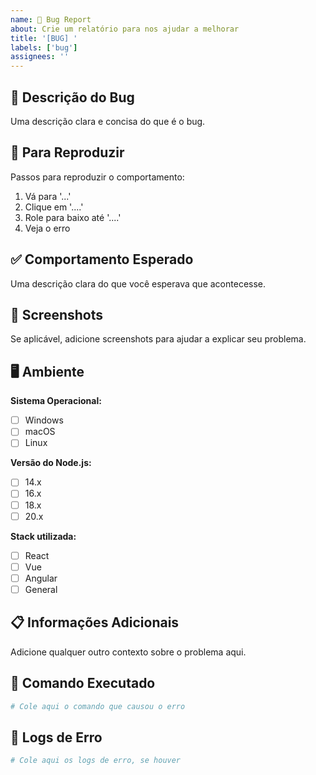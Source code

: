```yaml
---
name: 🐛 Bug Report
about: Crie um relatório para nos ajudar a melhorar
title: '[BUG] '
labels: ['bug']
assignees: ''
---
```


## 🐛 Descrição do Bug

Uma descrição clara e concisa do que é o bug.

## 🔄 Para Reproduzir

Passos para reproduzir o comportamento:

1. Vá para '...'
2. Clique em '....'
3. Role para baixo até '....'
4. Veja o erro

## ✅ Comportamento Esperado

Uma descrição clara do que você esperava que acontecesse.

## 📸 Screenshots

Se aplicável, adicione screenshots para ajudar a explicar seu problema.

## 🖥️ Ambiente

**Sistema Operacional:**
- [ ] Windows
- [ ] macOS
- [ ] Linux

**Versão do Node.js:**
- [ ] 14.x
- [ ] 16.x
- [ ] 18.x
- [ ] 20.x

**Stack utilizada:**
- [ ] React
- [ ] Vue
- [ ] Angular
- [ ] General

## 📋 Informações Adicionais

Adicione qualquer outro contexto sobre o problema aqui.

## 🔧 Comando Executado

```bash
# Cole aqui o comando que causou o erro
```

## 📝 Logs de Erro

```bash
# Cole aqui os logs de erro, se houver
``` 